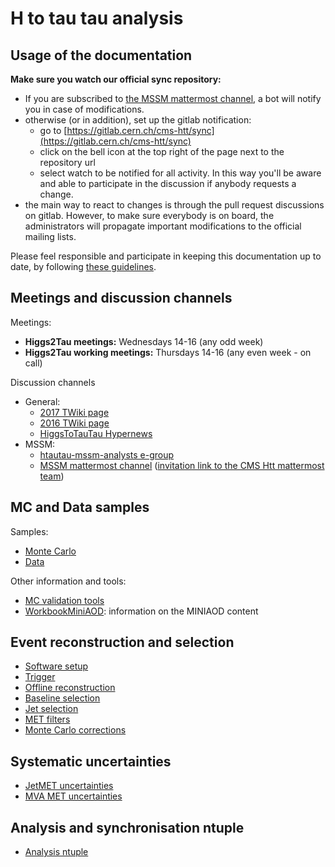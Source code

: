 # H to tau tau analysis 

## Usage of the documentation

**Make sure you watch our official sync repository:**

* If you are subscribed to [the MSSM mattermost channel](https://mattermost.web.cern.ch/cms-htt/channels/mssm), a bot will notify you in case of modifications.
* otherwise (or in addition), set up the gitlab notification:  
	* go to [https://gitlab.cern.ch/cms-htt/sync](https://gitlab.cern.ch/cms-htt/sync)
	* click on the bell icon at the top right of the page next to the repository url 
	* select watch to be notified for all activity. In this way you'll be aware and able to participate in the discussion if anybody requests a change.
* the main way to react to changes is through the pull request discussions on gitlab. However, to make sure everybody is on board, the administrators will propagate important modifications to the official mailing lists.

Please feel responsible and participate in keeping this documentation up to date, by following [these guidelines](doc/instructions.md). 

## Meetings and discussion channels

Meetings: 
   
* **Higgs2Tau meetings:** Wednesdays 14-16 (any odd week)
* **Higgs2Tau working meetings:** Thursdays 14-16 (any even week - on call)

Discussion channels

* General: 
	* [2017 TWiki page](https://twiki.cern.ch/twiki/bin/view/CMS/HiggsToTauTauWorking2017) 	
	* [2016 TWiki page](https://twiki.cern.ch/twiki/bin/view/CMS/HiggsToTauTauWorking2016)
	* [HiggsToTauTau Hypernews](https://hypernews.cern.ch/HyperNews/CMS/get/higgstautau.html)
* MSSM: 
	* [htautau-mssm-analysts e-group](https://e-groups.cern.ch/e-groups/EgroupsSearchForm.do)
	* [MSSM mattermost channel](https://mattermost.web.cern.ch/cms-htt/channels/mssm) ([invitation link to the CMS Htt mattermost team](https://mattermost.web.cern.ch/signup_user_complete/?id=uyaw13bdo7ba7q3qd69uc97axe))


## MC and Data samples

Samples:

* [Monte Carlo](doc/samples_mc.md)
* [Data](doc/samples_data.md)

Other information and tools:

* [MC validation tools](https://twiki.cern.ch/twiki/bin/view/CMS/HiggsToTauTauWorking2016)
* [WorkbookMiniAOD](https://twiki.cern.ch/twiki/bin/view/CMSPublic/WorkBookMiniAOD2016): information on the MINIAOD content

## Event reconstruction and selection

* [Software setup](doc/sw_setup.md)
* [Trigger](doc/trigger_info.md)
* [Offline reconstruction](doc/offline_reco.md)
* [Baseline selection](doc/baseline_selection.md)
* [Jet selection](doc/jet_selection.md)
* [MET filters](doc/met_filters.md)
* [Monte Carlo corrections](doc/mc_corrections.md)

## Systematic uncertainties

* [JetMET uncertainties](doc/uncertainties_jetmet.md)
* [MVA MET uncertainties](doc/uncertainties_mvamet.md)

## Analysis and synchronisation ntuple

* [Analysis ntuple](doc/analysis_ntuple.md)
